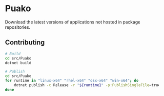 # Puako

Download the latest versions of applications not hosted in package repositories.

## Contributing

```sh
# Build
cd src/Puako
dotnet build

# Publish
cd src/Puako
for runtime in "linux-x64" "rhel-x64" "osx-x64" "win-x64"; do
    dotnet publish -c Release -r "${runtime}" -p:PublishSingleFile=true
done
```
